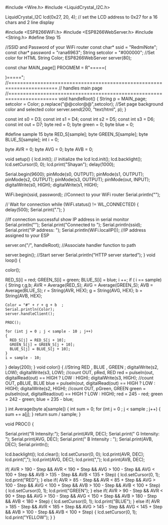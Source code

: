 #include <Wire.h>
#include <LiquidCrystal_I2C.h>

LiquidCrystal_I2C lcd(0x27, 20, 4); // set the LCD address to 0x27 for a 16 chars and 2 line display

#include <ESP8266WiFi.h>
#include <ESP8266WebServer.h>
#include <String.h>
#define Step 15

//SSID and Password of your WiFi router
const char* ssid = "RedmiNote";
const char* password = "rana6963";
String setcolor = "#000000"; //Set color for HTML
String Color;
ESP8266WebServer server(80);

const char MAIN_page[] PROGMEM = R"=====(
<!DOCTYPE html>
<html>
<head>
<meta name='viewport' content='width=device-width, initial-scale=1.0'/>
<meta charset='utf-8'>
<meta http-equiv='refresh' content='1'>
</head>
<body style="background:@@color@@;">
<meta http-equiv=\"refresh\" content=\"1\">
</body>
</html>
)=====";
//=======================================================================
//                    handles main page
//=======================================================================
void handleRoot() {
  String p = MAIN_page;  
  setcolor = Color;
  p.replace("@@color@@",setcolor);    //Set page background color and selected color
  server.send(200, "text/html", p);    
}

const int s0 = D3;
const int s1 = D4;
const int s2 = D5;
const int s3 = D6;
const int out = D7;
byte red = 0;
byte green = 0;
byte blue = 0;


#define sample 15
byte RED_S[sample];
byte GREEN_S[sample];
byte BLUE_S[sample];
int i = 0;

byte AVR = 0;
byte AVG = 0;
byte AVB = 0;


void setup()
{
  lcd.init();                      // initialize the lcd
  lcd.init();
  lcd.backlight();
  lcd.setCursor(0, 0);
  lcd.print("Shayan");
  delay(1000);

  Serial.begin(9600);
  pinMode(s0, OUTPUT);
  pinMode(s1, OUTPUT);
  pinMode(s2, OUTPUT);
  pinMode(s3, OUTPUT);
  pinMode(out, INPUT);
  digitalWrite(s0, HIGH);
  digitalWrite(s1, HIGH);

  WiFi.begin(ssid, password);     //Connect to your WiFi router
  Serial.println("");

  // Wait for connection
  while (WiFi.status() != WL_CONNECTED) {
    delay(500);
    Serial.print(".");
  }

  //If connection successful show IP address in serial monitor
  Serial.println("");
  Serial.print("Connected to ");
  Serial.println(ssid);
  Serial.print("IP address: ");
  Serial.println(WiFi.localIP());  //IP address assigned to your ESP

  server.on("/", handleRoot);  //Associate handler function to path

  server.begin();                           //Start server
  Serial.println("HTTP server started");
}
void loop()
{
  
  color();
  
  RED_S[i] = red;
  GREEN_S[i] = green;
  BLUE_S[i] = blue;
  i ++;
  if ( i == sample)
  {
    String r,g,b;
    AVR = Average(RED_S);
    AVG = Average(GREEN_S);
    AVB = Average(BLUE_S);
    r = String(AVR, HEX);
    g = String(AVG, HEX);
    b = String(AVB, HEX);
    
    
    Color = "#" + r + g + b  ;
    Serial.println(Color);
    server.handleClient();
    
    PROC();
    
    for (int j = 0 ; j < sample - 10 ; j++)
    {
      RED_S[j] = RED_S[j + 10];
      GREEN_S[j] = GREEN_S[j + 10];
      BLUE_S[j] = BLUE_S[j + 10];
    }
    i = sample - 10;
  }
  delay(200);
}
void color()
{
  //String RED , BLUE , GREEN ;
  digitalWrite(s2, LOW);
  digitalWrite(s3, LOW);
  //count OUT, pRed, RED
  red = pulseIn(out, digitalRead(out) == HIGH ? LOW : HIGH);
  digitalWrite(s3, HIGH);
  //count OUT, pBLUE, BLUE
  blue = pulseIn(out, digitalRead(out) == HIGH ? LOW : HIGH);
  digitalWrite(s2, HIGH);    //count OUT, pGreen, GREEN
  green = pulseIn(out, digitalRead(out) == HIGH ? LOW : HIGH);
  red = 245 - red;
  green = 242 - green;
  blue = 235 - blue;

}
int Average(byte a[sample])
{
  int sum = 0;
  for (int j = 0 ; j < sample ; j++)
  {
    sum += a[j];
  }
  return sum / sample;
}


void PROC()
{
  
  Serial.print("R Intensity:");
  Serial.print(AVR, DEC);
  Serial.print(" G Intensity: ");
  Serial.print(AVG, DEC);
  Serial.print(" B Intensity : ");
  Serial.print(AVB, DEC);
  Serial.println();
  
  lcd.backlight();
  lcd.clear();
  lcd.setCursor(0, 0);
  lcd.print(AVR, DEC);
  lcd.print(",");
  lcd.print(AVG, DEC);
  lcd.print(",");
  lcd.print(AVB, DEC);
  
  if( AVR > 190 - Step && AVR < 190 + Step && AVG > 100 - Step && AVG < 100 + Step && AVB > 135 - Step && AVB < 135 + Step)
  {
    lcd.setCursor(0, 1);
    lcd.print("RED");
  }
  else if( AVR > 85 - Step && AVR < 85 + Step && AVG > 100 - Step && AVG < 100 + Step && AVB > 100 - Step && AVB < 100 + Step)
  {
    lcd.setCursor(0, 1);
    lcd.print("GREEN");
  }
  else if( AVR > 90 - Step && AVR < 90 + Step && AVG > 150 - Step && AVG < 150 + Step && AVB > 180 - Step && AVB < 180 + Step)
  {
    lcd.setCursor(0, 1);
    lcd.print("BLUE");
  }
  else if( AVR > 185 - Step && AVR < 185 + Step && AVG > 145 - Step && AVG < 145 + Step && AVB > 100 - Step && AVB < 100 + Step)
  {
    lcd.setCursor(0, 1);
    lcd.print("YELLOW");
  }
}
